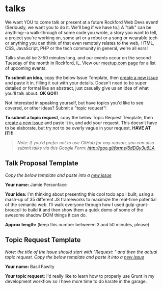 # talks

We want YOU to come talk or present at a future Rockford Web Devs event! (Seriously, we want you to do it. We'll beg if we have to.) A "talk" can be anything--a walk-through of some code you wrote, a story you want to tell, a project you're working on, some art or a robot or a song or wearable tech or anything you can think of that even remotely relates to the web, HTML, CSS, JavaScript, PHP or the tech community in general, we're all ears!

Talks should be 3-50 minutes long, and our events occur on the second Tuesday of the month in Rockford, IL. View our [meetup.com page](http://www.meetup.com/Rockford-Web-Devs) for a list of upcoming events.

**To submit an idea**, copy the below Issue Template, then [create a new issue](https://github.com/rockfordweb/talks/issues/new) and paste it in, filling it out with your details. Doesn't need to be super detailed or formal like an abstract, just casually give us an idea of what you'll talk about. **OK GO!!!**

Not interested in speaking yourself, but have topics you'd like to see covered, or other ideas? Submit a "topic request"!

**To submit a topic request**, copy the below Topic Request Template, then [create a new issue](https://github.com/rockfordweb/talks/issues/new) and paste it in, and add your request. This doesn't have to be elaborate, but try not to be overly vague in your request. **HAVE AT IT!!!**

> _Note: If you'd prefer not to use GitHub for any reason, you can also submit talks via this Google Form: http://goo.gl/forms/6dDQy3u6LA_

## Talk Proposal Template

_Copy the below template and paste into a [new issue](https://github.com/rockfordweb/talks/issues/new)_

**Your name:** Jamie Personface

**Your idea:** I'm thinking about presenting this cool todo app I built, using a mash-up of 35 different JS frameworks to maximize the real-time potential of the semantic web. I'll walk everyone through how I used gulp-grunt-broccoli to build it and then show them a quick demo of some of the awesome shadow DOM things it can do.

**Approx length:** (keep this number betweeen 3 and 50 minutes, please)

## Topic Request Template

_Note: the title of the issue should start with "Request: " and then the actual topic request. Copy the below template and paste it into a [new issue](https://github.com/rockfordweb/talks/issues/new)_

**Your name:** Basil Fawlty

**Your topic request:** I'd really like to learn how to properly use Grunt in my development workflow so I have more time to do karate in the garage.
